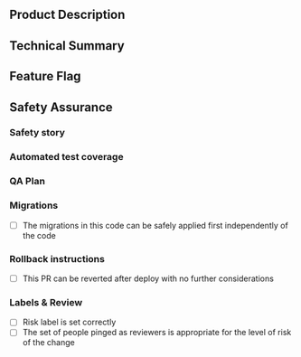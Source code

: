 ## Product Description
<!-- For non-invisible changes, describe user-facing effects. -->

## Technical Summary
<!--
    Provide a link to the ticket or document which prompted this change,
    Describe the rationale and design decisions.
-->

## Feature Flag
<!-- If this is specific to a feature flag, which one? -->

## Safety Assurance

### Safety story
<!--
Describe how you became confident in this change, such as
local testing, why the change is inherently safe, and/or plans to limit the blast radius of a defect.
-->

### Automated test coverage

<!-- Identify the related test coverage and the tests it would catch -->

### QA Plan

<!--
- Describe QA plan that along with automated test coverages proves this PR is regression free
- Link to QA Ticket
-->


### Migrations
<!-- Delete this section if the PR does not contain any migrations -->
- [ ] The migrations in this code can be safely applied first independently of the code

<!-- Please link to any past code changes that are coordinated with this migration -->

### Rollback instructions

<!--
If this PR follows standards of revertability, check the box below.
Otherwise replace it with detailed instructions or reasons a rollback is impossible.
-->

- [ ] This PR can be reverted after deploy with no further considerations

### Labels & Review
- [ ] Risk label is set correctly
- [ ] The set of people pinged as reviewers is appropriate for the level of risk of the change
